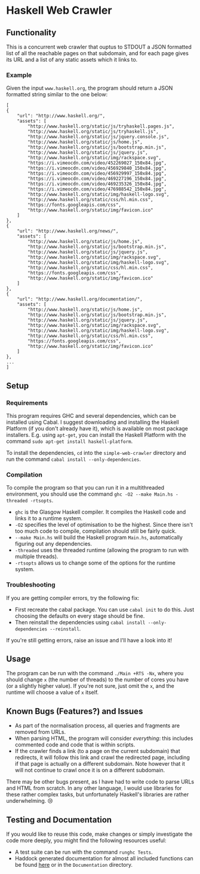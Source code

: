 # Haskell Web Crawler

## Functionality

This is a concurrent web crawler that ouptus to STDOUT a JSON formatted list of all the reachable pages on that subdomain, and for each page gives its URL and a list of any static assets which it links to.

### Example

Given the input `www.haskell.org`, the program should return a JSON formatted string similar to the one below:

```
[
{
    "url": "http://www.haskell.org/",
    "assets": [
        "http://www.haskell.org/static/js/tryhaskell.pages.js",
        "http://www.haskell.org/static/js/tryhaskell.js",
        "http://www.haskell.org/static/js/jquery.console.js",
        "http://www.haskell.org/static/js/home.js",
        "http://www.haskell.org/static/js/bootstrap.min.js",
        "http://www.haskell.org/static/js/jquery.js",
        "http://www.haskell.org/static/img/rackspace.svg",
        "https://i.vimeocdn.com/video/452269027_150x84.jpg",
        "https://i.vimeocdn.com/video/456929840_150x84.jpg",
        "https://i.vimeocdn.com/video/456929997_150x84.jpg",
        "https://i.vimeocdn.com/video/469227196_150x84.jpg",
        "https://i.vimeocdn.com/video/469235326_150x84.jpg",
        "https://i.vimeocdn.com/video/476988542_150x84.jpg",
        "http://www.haskell.org/static/img/haskell-logo.svg",
        "http://www.haskell.org/static/css/hl.min.css",
        "https://fonts.googleapis.com/css",
        "http://www.haskell.org/static/img/favicon.ico"
    ]
},
{
    "url": "http://www.haskell.org/news/",
    "assets": [
        "http://www.haskell.org/static/js/home.js",
        "http://www.haskell.org/static/js/bootstrap.min.js",
        "http://www.haskell.org/static/js/jquery.js",
        "http://www.haskell.org/static/img/rackspace.svg",
        "http://www.haskell.org/static/img/haskell-logo.svg",
        "http://www.haskell.org/static/css/hl.min.css",
        "https://fonts.googleapis.com/css",
        "http://www.haskell.org/static/img/favicon.ico"
    ]
},
{
    "url": "http://www.haskell.org/documentation/",
    "assets": [
        "http://www.haskell.org/static/js/home.js",
        "http://www.haskell.org/static/js/bootstrap.min.js",
        "http://www.haskell.org/static/js/jquery.js",
        "http://www.haskell.org/static/img/rackspace.svg",
        "http://www.haskell.org/static/img/haskell-logo.svg",
        "http://www.haskell.org/static/css/hl.min.css",
        "https://fonts.googleapis.com/css",
        "http://www.haskell.org/static/img/favicon.ico"
    ]
},
...
]
```

## Setup

### Requirements

This program requires GHC and several dependencies, which can be installed using Cabal. I suggest downloading and installing the Haskell Platform (if you don't already have it), which is available on most package installers. E.g. using `apt-get`, you can install the Haskell Platform with the command `sudo apt-get install haskell-platform`.

To install the dependencies, `cd` into the `simple-web-crawler` directory and run the command `cabal install --only-dependencies`.

### Compilation

To compile the program so that you can run it in a multithreaded environment, you should use the command `ghc -O2 --make Main.hs -threaded -rtsopts`.

* `ghc` is the Glasgow Haskell compiler. It compiles the Haskell code and links it to a runtime system.
* `-O2` specifies the level of optimisation to be the highest. Since there isn't too much code to compile, compilation should still be fairly quick.
* `--make Main.hs` will build the Haskell program `Main.hs`, automatically figuring out any dependencies.
* `-threaded` uses the threaded runtime (allowing the program to run with multiple threads).
* `-rtsopts` allows us to change some of the options for the runtime system.

### Troubleshooting

If you are getting compiler errors, try the following fix:

* First recreate the cabal package. You can use `cabal init` to do this. Just choosing the defaults on every stage should be fine.
* Then reinstall the dependencies using `cabal install --only-dependencies --reinstall`.

If you're still getting errors, raise an issue and I'll have a look into it!

## Usage

The program can be run with the command `./Main +RTS -Nx`, where you should change `x` (the number of threads) to the number of cores you have (or a slightly higher value). If you're not sure, just omit the `x`, and the runtime will choose a value of `x` itself.

## Known Bugs (Features?) and Issues

- As part of the normalisation process, all queries and fragments are removed from URLs.
- When parsing HTML, the program will consider *everything*: this includes commented code and code that is within scripts.
- If the crawler finds a link (to a page on the current subdomain) that redirects, it will follow this link and crawl the redirected page, including if that page is actually on a different subdomain. Note however that it will not continue to crawl once it is on a different subdomain.

There may be other bugs present, as I have had to write code to parse URLs and HTML from scratch. In any other language, I would use libraries for these rather complex tasks, but unfortunately Haskell's libraries are rather underwhelming. :cry:

## Testing and Documentation

If you would like to reuse this code, make changes or simply investigate the code more deeply, you might find the following resources useful:
- A test suite can be run with the command `runghc Tests`.
- Haddock generated documentation for almost all included functions can be found [here](https://www.doc.ic.ac.uk/~js4416/100/simple-web-crawler/docs/) or in the `Documentation` directory.
